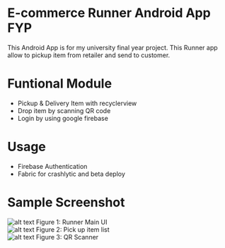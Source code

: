 # E-commerce Runner Android App FYP
This Android App is for my university final year project. This Runner app allow to pickup item from retailer and send to customer.

# Funtional Module
- Pickup & Delivery Item with recyclerview 
- Drop item by scanning QR code
- Login by using google firebase 

# Usage
- Firebase Authentication
- Fabric for crashlytic and beta deploy

# Sample Screenshot

![alt text](https://s15.postimg.cc/nim6xo79n/runner.jpg) Figure 1: Runner Main UI</br>
![alt text](https://s15.postimg.cc/ulu2da4zf/runner_pick_item.jpg)  Figure 2: Pick up item list</br>
![alt text](https://s15.postimg.cc/78w0v3wp7/Screenshot_20180814-181136.png)  Figure 3: QR Scanner</br>
